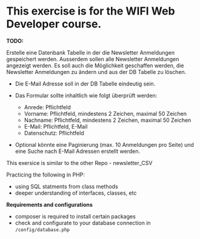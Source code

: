 # This exercise is for the WIFI Web Developer course.

**TODO:**

 Erstelle eine Datenbank Tabelle in der die Newsletter Anmeldungen gespeichert werden. Ausserdem sollen alle Newsletter Anmeldungen angezeigt werden. Es soll auch die Möglichkeit geschaffen werden, die Newsletter Anmeldungen zu ändern und aus der DB Tabelle zu löschen.
- Die E-Mail Adresse soll in der DB Tabelle eindeutig sein.

- Das Formular sollte inhaltlich wie folgt überprüft werden: 
    - Anrede: Pflichtfeld
    - Vorname: Pflichtfeld, mindestens 2 Zeichen, maximal 50 Zeichen
    - Nachname: Pflichtfeld, mindestens 2 Zeichen, maximal 50 Zeichen
    - E-Mail: Pflichtfeld, E-Mail
    - Datenschutz: Pflichtfeld

- Optional könnte eine Paginierung (max. 10 Anmeldungen pro Seite) und eine Suche nach E-Mail Adressen erstellt werden.

This exersice is similar to the other Repo - newsletter_CSV

Practicing the following in PHP:
- using SQL statments from class methods
- deeper understanding of interfaces, classes, etc

**Requirements and configurations**
- composer is required to install certain packages
- check and configurate to your database connection in `/config/database.php`
